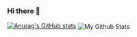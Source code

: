 ### Hi there 👋

<!--
**Chiaooo/Chiaooo** is a ✨ _special_ ✨ repository because its `README.md` (this file) appears on your GitHub profile.

Here are some ideas to get you started:

- 🔭 I’m currently working on ...
- 🌱 I’m currently learning ...
- 👯 I’m looking to collaborate on ...
- 🤔 I’m looking for help with ...
- 💬 Ask me about ...
- 📫 How to reach me: ...
- 😄 Pronouns: ...
- ⚡ Fun fact: ...
-->
[![Anurag's GitHub stats](https://github-readme-stats.vercel.app/api?username=Chiaooo&show_icons=true&theme=dracula)](https://github.com/anuraghazra/github-readme-stats)
<img align="center" src="https://github-readme-stats.vercel.app/api/top-langs/?username=Chiaooo&layout=compact&theme=radical" alt="My Github Stats">
